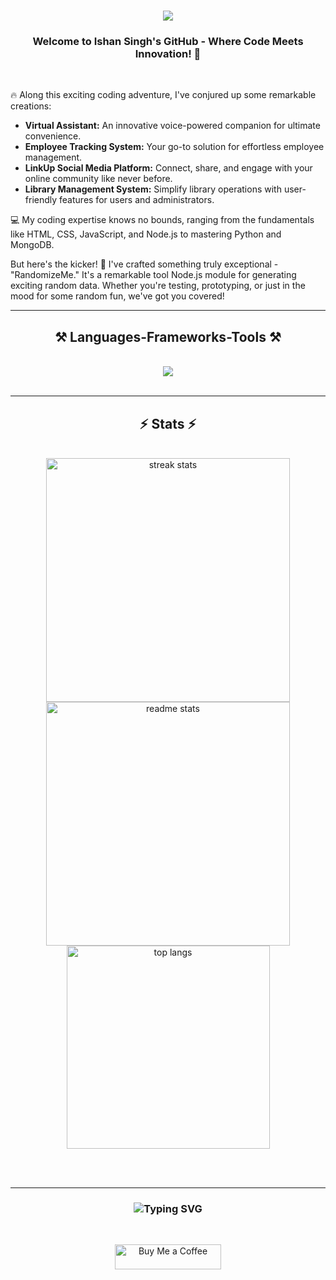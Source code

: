 <h1 align="center">
    <img src="https://readme-typing-svg.herokuapp.com/?font=Righteous&size=35&center=true&vCenter=true&width=500&height=70&duration=4000&lines=Hi+There!+👋;I'm+Ishan+Singh!;" />
</h1>

<h3 align="center">Welcome to Ishan Singh's GitHub - Where Code Meets Innovation! 🚀</h3>

<br/>

<div>
 
🔥 Along this exciting coding adventure, I've conjured up some remarkable creations:

- **Virtual Assistant:** An innovative voice-powered companion for ultimate convenience.
- **Employee Tracking System:** Your go-to solution for effortless employee management.
- **LinkUp Social Media Platform:** Connect, share, and engage with your online community like never before.
- **Library Management System:** Simplify library operations with user-friendly features for users and administrators.

💻 My coding expertise knows no bounds, ranging from the fundamentals like HTML, CSS, JavaScript, and Node.js to mastering Python and MongoDB.

But here's the kicker! 🌟 I've crafted something truly exceptional - "RandomizeMe." It's a remarkable tool Node.js module for generating exciting random data. Whether you're testing, prototyping, or just in the mood for some random fun, we've got you covered!

</div>

<hr/>

<h2 align="center">⚒️ Languages-Frameworks-Tools ⚒️</h2>
<br/>
<div align="center">
    <img src="https://skillicons.dev/icons?i=git,github,mongodb,postman,nodejs,javascript,html,css,express,electron" />
</div>

<br/>

<hr/>

<h2 align="center">⚡ Stats ⚡</h2>
<br>
<div align=center>
  <img width=390 src="https://streak-stats.demolab.com/?user=ishansingh1010&count_private=true&theme=react&border_radius=10" alt="streak stats"/>
  <img width=390 src="https://github-readme-stats-salesp07.vercel.app/api?username=ishansingh1010&count_private=true&show_icons=true&theme=react&rank_icon=github&border_radius=10" alt="readme stats" />
  <br/>
  <img width=325 align="center" src="https://github-readme-stats-salesp07.vercel.app/api/top-langs/?username=ishansingh1010&hide=HTML&langs_count=8&layout=compact&theme=react&border_radius=10&size_weight=0.5&count_weight=0.5&exclude_repo=github-readme-stats" alt="top langs" />
</div>

<br/><br/>

<hr/>

<h3 align="center">
    <img src="https://readme-typing-svg.herokuapp.com?font=Fira+Code&weight=800&size=26&duration=4993&pause=1000&color=6295F7&width=435&lines=Thanks+for+visiting+%E2%9C%8C%F0%9F%8F%BB;Thanks+for+your+Time+;I'm+Pro+Developer" alt="Typing SVG" />
</h3>

<br/>

<!-- Buy Me a Coffee Button -->
<p align="center">
  <a href="YOUR_BMC_LINK" target="_blank"><img src="https://www.buymeacoffee.com/ishansingh1010" alt="Buy Me a Coffee" height="40" width="170"></a>
</p>
